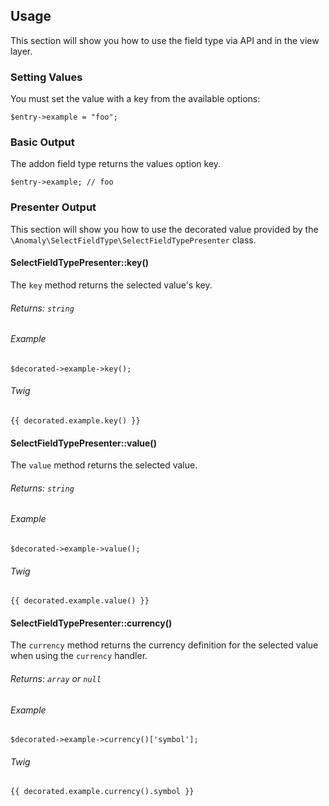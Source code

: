 ## Usage[](#usage)

This section will show you how to use the field type via API and in the view layer.


### Setting Values[](#usage/setting-values)

You must set the value with a key from the available options:

    $entry->example = "foo";


### Basic Output[](#usage/basic-output)

The addon field type returns the values option key.

    $entry->example; // foo


### Presenter Output[](#usage/presenter-output)

This section will show you how to use the decorated value provided by the `\Anomaly\SelectFieldType\SelectFieldTypePresenter` class.


#### SelectFieldTypePresenter::key()[](#usage/presenter-output/selectfieldtypepresenter-key)

The `key` method returns the selected value's key.

###### Returns: `string`

###### Example

    $decorated->example->key();

###### Twig

    {{ decorated.example.key() }}


#### SelectFieldTypePresenter::value()[](#usage/presenter-output/selectfieldtypepresenter-value)

The `value` method returns the selected value.

###### Returns: `string`

###### Example

    $decorated->example->value();

###### Twig

    {{ decorated.example.value() }}


#### SelectFieldTypePresenter::currency()[](#usage/presenter-output/selectfieldtypepresenter-currency)

The `currency` method returns the currency definition for the selected value when using the `currency` handler.

###### Returns: `array` or `null`

###### Example

    $decorated->example->currency()['symbol'];

###### Twig

    {{ decorated.example.currency().symbol }}
